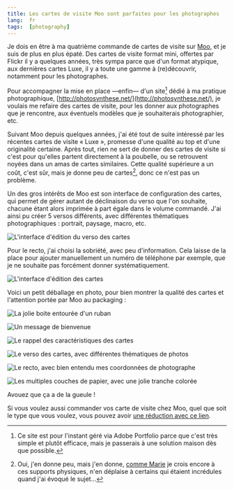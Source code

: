 ```yaml
---
title: Les cartes de visite Moo sont parfaites pour les photographes
lang:  fr
tags:  [photography]
---
```


Je dois en être à ma quatrième commande de cartes de visite sur [Moo](https://refer.moo.com/s/mkzfn), et je suis de plus en plus épaté. Des cartes de visite format mini, offertes par Flickr il y a quelques années, très sympa parce que d'un format atypique, aux dernières cartes Luxe, il y a toute une gamme à (re)découvrir, notamment pour les photographes.

Pour accompagner la mise en place —enfin— d'un site[^site] dédié à ma pratique photographique, [http://photosynthese.net/](http://photosynthese.net/), je voulais me refaire des cartes de visite, pour les donner aux photographes que je rencontre, aux éventuels modèles que je souhaiterais photographier, etc.

[^site]: Ce site est pour l'instant géré via Adobe Portfolio parce que c'est très simple et plutôt efficace, mais je passerais à une solution maison dès que possible.

Suivant Moo depuis quelques années, j'ai été tout de suite intéressé par les récentes cartes de visite « Luxe », promesse d'une qualité au top et d'une originalité certaine. Après tout, rien ne sert de donner des cartes de visite si c'est pour qu'elles partent directement à la poubelle, ou se retrouvent noyées dans un amas de cartes similaires. Cette qualité supérieure a un coût, c'est sûr, mais je donne peu de cartes[^mais], donc ce n'est pas un problème.

[^mais]: Oui, j'en donne peu, mais j'en donne, [comme Marie](http://marieguillaumet.com/ma-papeterie-moo/) je crois encore à ces supports physiques, n'en déplaise à certains qui étaient incrédules quand j'ai évoqué le sujet…

Un des gros intérêts de Moo est son interface de configuration des cartes, qui permet de gérer autant de déclinaison du verso que l'on souhaite, chacune étant alors imprimée à part égale dans le volume commandé. J'ai ainsi pu créer 5 versos différents, avec différentes thématiques photographiques : portrait, paysage, macro, etc.

![](cartes-de-visite-moo-00-interface-edition-verso.png "L'interface d'édition du verso des cartes")

Pour le recto, j'ai choisi la sobriété, avec peu d'information. Cela laisse de la place pour ajouter manuellement un numéro de téléphone par exemple, que je ne souhaite pas forcément donner systématiquement.

![](cartes-de-visite-moo-00-interface-overview.png "L'interface d'édition des cartes")

Voici un petit déballage en photo, pour bien montrer la qualité des cartes et l'attention portée par Moo au packaging :

![](cartes-de-visite-moo-01-boite.jpg "La jolie boite entourée d'un ruban")

![](cartes-de-visite-moo-02-accueil.jpg "Un message de bienvenue")

![](cartes-de-visite-moo-03-caracteristiques.jpg "Le rappel des caractéristiques des cartes")

![](cartes-de-visite-moo-04-verso-photos.jpg "Le verso des cartes, avec différentes thématiques de photos")

![](cartes-de-visite-moo-05-recto-coordonnees.jpg "Le recto, avec bien entendu mes coordonnées de photographe")

![](cartes-de-visite-moo-06-tranche-coloree.jpg "Les multiples couches de papier, avec une jolie tranche colorée")

Avouez que ça a de la gueule !

Si vous voulez aussi commander vos carte de visite chez Moo, quel que soit le type que vous voulez, vous pouvez avoir [une réduction avec ce lien](https://refer.moo.com/s/mkzfn).
